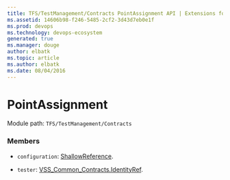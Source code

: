 ```yaml
---
title: TFS/TestManagement/Contracts PointAssignment API | Extensions for Visual Studio Team Services
ms.assetid: 14606b98-f246-5485-2cf2-3d43d7eb0e1f
ms.prod: devops
ms.technology: devops-ecosystem
generated: true
ms.manager: douge
author: elbatk
ms.topic: article
ms.author: elbatk
ms.date: 08/04/2016
---
```


# PointAssignment

Module path: `TFS/TestManagement/Contracts`


### Members

* `configuration`: [ShallowReference](../../../TFS/TestManagement/Contracts/ShallowReference.md). 

* `tester`: [VSS_Common_Contracts.IdentityRef](../../../VSS/WebApi/Contracts/IdentityRef.md). 

